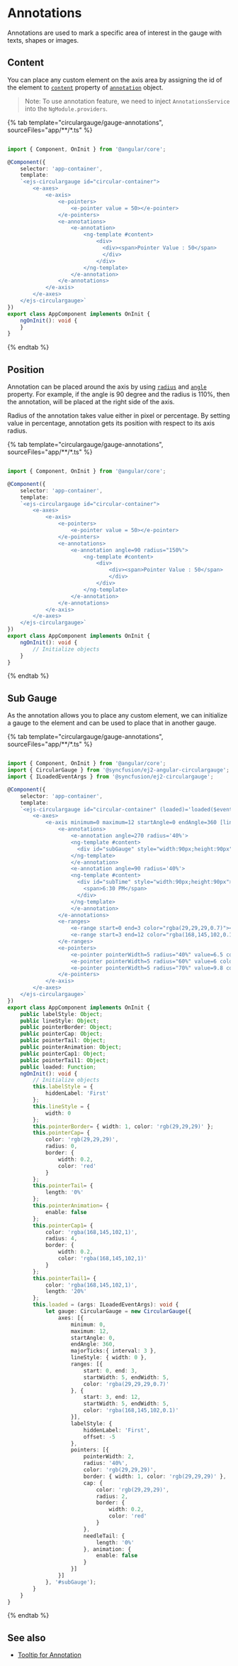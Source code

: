 # Annotations

<!-- markdownlint-disable MD010 -->

Annotations are used to mark a specific area of interest in the gauge with texts, shapes or images.

## Content

You can place any custom element on the axis area by assigning the id of the element to
[`content`](../api/circular-gauge/annotation/#content-string) property of
[`annotation`](../api/circular-gauge/annotation) object.

>Note: To use annotation feature, we need to inject `AnnotationsService` into the `NgModule.providers`.

{% tab template="circulargauge/gauge-annotations", sourceFiles="app/**/*.ts" %}

```typescript

import { Component, OnInit } from '@angular/core';

@Component({
    selector: 'app-container',
    template:
    `<ejs-circulargauge id="circular-container">
        <e-axes>
            <e-axis>
                <e-pointers>
                    <e-pointer value = 50></e-pointer>
                </e-pointers>
                <e-annotations>
                    <e-annotation>
						<ng-template #content>
							<div>
							  <div><span>Pointer Value : 50</span>
                              </div>
                            </div>
                        </ng-template>
                    </e-annotation>
                </e-annotations>
            </e-axis>
        </e-axes>
    </ejs-circulargauge>`
})
export class AppComponent implements OnInit {
    ngOnInit(): void {
    }
}

```

{% endtab %}

## Position

Annotation can be placed around the axis by using [`radius`](../api/circular-gauge/annotation/#radius-string)
and [`angle`](../api/circular-gauge/annotation/#angle-number) property.
For example, if the angle is 90 degree and the radius is 110%, then the annotation, will be placed at the right side of the axis.

Radius of the annotation takes value either in pixel or percentage.
By setting value in percentage, annotation gets its position with respect to its axis radius.

{% tab template="circulargauge/gauge-annotations", sourceFiles="app/**/*.ts" %}

```typescript

import { Component, OnInit } from '@angular/core';

@Component({
    selector: 'app-container',
    template:
    `<ejs-circulargauge id="circular-container">
        <e-axes>
            <e-axis>
                <e-pointers>
                    <e-pointer value = 50></e-pointer>
                </e-pointers>
                <e-annotations>
                    <e-annotation angle=90 radius="150%">
						<ng-template #content>
							<div>
								<div><span>Pointer Value : 50</span>
                                </div>
                            </div>
                        </ng-template>
                    </e-annotation>
                </e-annotations>
            </e-axis>
        </e-axes>
    </ejs-circulargauge>`
})
export class AppComponent implements OnInit {
    ngOnInit(): void {
        // Initialize objects
    }
}

```

{% endtab %}

## Sub Gauge

As the annotation allows you to place any custom element,
we can initialize a gauge to the element and can be used to place that in another gauge.

{% tab template="circulargauge/gauge-annotations", sourceFiles="app/**/*.ts" %}

```typescript

import { Component, OnInit } from '@angular/core';
import { CircularGauge } from '@syncfusion/ej2-angular-circulargauge';
import { ILoadedEventArgs } from '@syncfusion/ej2-circulargauge';

@Component({
    selector: 'app-container',
    template:
    `<ejs-circulargauge id="circular-container" (loaded)='loaded($event)'>
        <e-axes>
            <e-axis minimum=0 maximum=12 startAngle=0 endAngle=360 [lineStyle]="lineStyle" [labelStyle]="labelStyle">
                <e-annotations>
                    <e-annotation angle=270 radius='40%'>
                    <ng-template #content>
                      <div id="subGauge" style="width:90px;height:90px"></div>
                    </ng-template>
                    </e-annotation>
                    <e-annotation angle=90 radius='40%'>
                    <ng-template #content>
                      <div id="subTime" style="width:90px;height:90px">
                        <span>6:30 PM</span>
                      </div>
                    </ng-template>
                    </e-annotation>
                </e-annotations>
                <e-ranges>
                    <e-range start=0 end=3 color="rgba(29,29,29,0.7)"></e-range>
                    <e-range start=3 end=12 color="rgba(168,145,102,0.1)"></e-range>
                </e-ranges>
                <e-pointers>
                    <e-pointer pointerWidth=5 radius="40%" value=6.5 color="#1d1d1d" [border]='pointerBorder' [cap]='pointerCap' [needleTail]='pointerTail' [animation]='pointerAnimation'></e-pointer>
                    <e-pointer pointerWidth=5 radius="60%" value=6 color="#1d1d1d" [border]='pointerBorder' [cap]='pointerCap' [needleTail]='pointerTail' [animation]='pointerAnimation'></e-pointer>
                    <e-pointer pointerWidth=5 radius="70%" value=9.8 color="#a89166" [cap]='pointerCap1' [needleTail]='pointerTail1' [animation]='pointerAnimation'></e-pointer>
                </e-pointers>
            </e-axis>
        </e-axes>
    </ejs-circulargauge>`
})
export class AppComponent implements OnInit {
    public labelStyle: Object;
    public lineStyle: Object;
    public pointerBorder: Object;
    public pointerCap: Object;
    public pointerTail: Object;
    public pointerAnimation: Object;
    public pointerCap1: Object;
    public pointerTail1: Object;
    public loaded: Function;
    ngOnInit(): void {
        // Initialize objects
        this.labelStyle = {
            hiddenLabel: 'First'
        };
        this.lineStyle = {
            width: 0
        };
        this.pointerBorder= { width: 1, color: 'rgb(29,29,29)' };
        this.pointerCap= {
            color: 'rgb(29,29,29)',
            radius: 0,
            border: {
                width: 0.2,
                color: 'red'
            }
        };
        this.pointerTail= {
            length: '0%'
        };
        this.pointerAnimation= {
            enable: false
        };
        this.pointerCap1= {
            color: 'rgba(168,145,102,1)',
            radius: 4,
            border: {
                width: 0.2,
                color: 'rgba(168,145,102,1)'
            }
        };
        this.pointerTail1= {
            color: 'rgba(168,145,102,1)',
            length: '20%'
        };
        this.loaded = (args: ILoadedEventArgs): void {
            let gauge: CircularGauge = new CircularGauge({
                axes: [{
                    minimum: 0,
                    maximum: 12,
                    startAngle: 0,
                    endAngle: 360,
                    majorTicks:{ interval: 3 },
                    lineStyle: { width: 0 },
                    ranges: [{
                        start: 0, end: 3,
                        startWidth: 5, endWidth: 5,
                        color: 'rgba(29,29,29,0.7)'
                    }, {
                        start: 3, end: 12,
                        startWidth: 5, endWidth: 5,
                        color: 'rgba(168,145,102,0.1)'
                    }],
                    labelStyle: {
                        hiddenLabel: 'First',
                        offset: -5
                    },
                    pointers: [{
                        pointerWidth: 2,
                        radius: '40%',
                        color: 'rgb(29,29,29)',
                        border: { width: 1, color: 'rgb(29,29,29)' },
                        cap: {
                            color: 'rgb(29,29,29)',
                            radius: 2,
                            border: {
                                width: 0.2,
                                color: 'red'
                            }
                        },
                        needleTail: {
                            length: '0%'
                        }, animation: {
                            enable: false
                        }
                    }]
                }]
            }, '#subGauge');
        }
    }
}

```

{% endtab %}

## See also

* [Tooltip for Annotation](https://ej2.syncfusion.com/angular/documentation/circular-gauge/gauge-user-interaction/#tooltip-for-annotations/)
